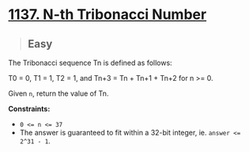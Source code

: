 # [1137. N-th Tribonacci Number](https://leetcode.com/problems/n-th-tribonacci-number/)

> ## Easy

The Tribonacci sequence Tn is defined as follows:

T0 = 0, T1 = 1, T2 = 1, and Tn+3 = Tn + Tn+1 + Tn+2 for n >= 0.

Given `n`, return the value of Tn.

**Constraints:**

- `0 <= n <= 37`
- The answer is guaranteed to fit within a 32-bit integer, ie. `answer <= 2^31 - 1`.
